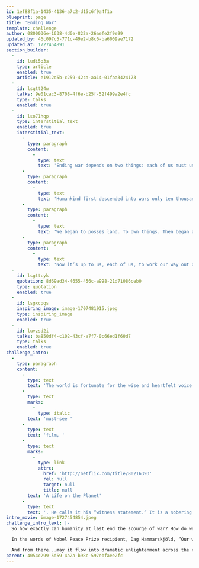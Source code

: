 ```yaml
---
id: 1ef88f1a-1435-4136-a7c2-d15c6f9a4f1a
blueprint: page
title: 'Ending War'
template: challenge
author: 0800036e-1638-4d6e-822a-26aefe2f9e99
updated_by: 46c097c5-771c-49e2-b8c6-ba6009ae7172
updated_at: 1727454891
section_builder:
  -
    id: ludi5o3a
    type: article
    enabled: true
    article: e1912d5b-c259-42ca-aa14-01faa3424173
  -
    id: lsgtt24w
    talks: 9e01cac3-8708-4f6e-b25f-52f499a2e4fc
    type: talks
    enabled: true
  -
    id: lso71hqp
    type: interstitial_text
    enabled: true
    interstitial_text:
      -
        type: paragraph
        content:
          -
            type: text
            text: 'Ending war depends on two things: each of us must understand that it is indeed possible; and each of us must act on that understanding.'
      -
        type: paragraph
        content:
          -
            type: text
            text: 'Humankind first descended into wars only ten thousand years ago (the end of the mesolithic period), when we ceased being only hunters and gatherers, becoming farmers as well.'
      -
        type: paragraph
        content:
          -
            type: text
            text: 'We began to posses land. To own things. Then began arguing about who owned what. War soon became a bad habit, a profound insult to what should be our dominant human qualities: kindness, respect, common sense, and creativity. '
      -
        type: paragraph
        content:
          -
            type: text
            text: 'Now it’s up to us, each of us, to work our way out of war, to learn to own little and share much  —  like water and food  —  and, yes, land. It’s time to recognize that it is indeed insanity to still be murdering each other, not least ruining life on Earth in the process, treating civilized existence as a given, not a choice.   TB'
  -
    id: lsgttcyk
    quotation: 8d69ad34-4655-456c-a998-21d71086ceb0
    type: quotation
    enabled: true
  -
    id: lsgxcpqs
    inspiring_image: image-1707481915.jpeg
    type: inspiring_image
    enabled: true
  -
    id: luvzsd2i
    talks: ba850df4-c102-43cf-a7f7-0c66ed1f60d7
    type: talks
    enabled: true
challenge_intro:
  -
    type: paragraph
    content:
      -
        type: text
        text: 'The world is fortunate for the wise and heartfelt voice of 94-year-old naturalist, broadcaster and humanist Sir David Attenborough — clarifying our climate crises yet also delineating clear solutions, as in his '
      -
        type: text
        marks:
          -
            type: italic
        text: 'must-see '
      -
        type: text
        text: 'film, '
      -
        type: text
        marks:
          -
            type: link
            attrs:
              href: 'http://netflix.com/title/80216393'
              rel: null
              target: null
              title: null
        text: 'A Life on the Planet'
      -
        type: text
        text: '. He calls it his “witness statement.” It is a sobering and necessary yet hopeful investigation of the actions to which we now must commit our minds and hearts in full measure.'
intro_movie: image-1727454854.jpeg
challenge_intro_text: |-
  So how exactly can humanity at last end the scourge of war? How do we meet such a seemingly impossible challenge, particularly in the face of the cynic, the terrorist and the fascist, who will always be among us? 

  In the words of Nobel Peace Prize recipient, ​​Dag Hammarskjöld, “Our work for peace must begin within the private world of each one of us.” 

  And from there...may it flow into dramatic enlightenment across the continents...fueled by the natural and deep dedication of the vast majority of humankind towards living in peace.
parent: 4054c299-5d59-4a2a-b98c-597ebfaee2fc
---
```

